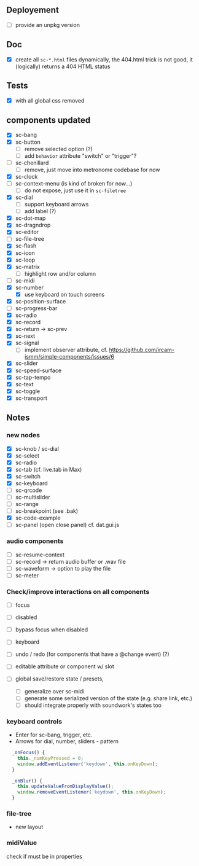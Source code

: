 ## Deployement

- [ ] provide an unpkg version

## Doc

- [x] create all `sc-*.html` files dynamically, the 404.html trick is not good, it (logically) returns a 404 HTML status      

## Tests

- [x] with all global css removed

## components updated

- [x] sc-bang
- [x] sc-button
  + [ ] remove selected option (?)
  + [ ] add `behavior` attribute "switch" or "trigger"?
- [ ] sc-chenillard
  + [ ] remove, just move into metronome codebase for now
- [x] sc-clock
- [ ] sc-context-menu (is kind of broken for now...)
  + [ ] do not expose, just use it in `sc-filetree`
- [x] sc-dial
  + [ ] support keyboard arrows
  + [ ] add label (?)
- [x] sc-dot-map
- [x] sc-dragndrop
- [x] sc-editor
- [ ] sc-file-tree
- [x] sc-flash
- [x] sc-icon
- [x] sc-loop
- [x] sc-matrix
  + [ ] highlight row and/or column
- [ ] sc-midi
- [x] sc-number
  + [x] use keyboard on touch screens
- [x] sc-position-surface
- [ ] sc-progress-bar
- [x] sc-radio
- [x] sc-record
- [x] sc-return -> sc-prev
- [x] sc-next
- [x] sc-signal
  + [ ] implement observer attribute, cf. https://github.com/ircam-ismm/simple-components/issues/6
- [x] sc-slider 
- [x] sc-speed-surface
- [x] sc-tap-tempo
- [x] sc-text
- [x] sc-toggle
- [x] sc-transport

## Notes

### new nodes

- [x] sc-knob / sc-dial
- [x] sc-select
- [x] sc-radio
- [x] sc-tab (cf. live.tab in Max)
- [x] sc-switch
- [x] sc-keyboard
- [ ] sc-qrcode
- [ ] sc-multislider
- [ ] sc-range
- [ ] sc-breakpoint (see .bak)
- [x] sc-code-example
- [ ] sc-panel (open close panel) cf. dat.gui.js

### audio components

- [ ] sc-resume-context
- [ ] sc-record -> return audio buffer or .wav file
- [ ] sc-waveform -> option to play the file
- [ ] sc-meter

### Check/improve interactions on all components

- [ ] focus
- [ ] disabled
- [ ] bypass focus when disabled
- [ ] keyboard
- [ ] undo / redo (for components that have a @change event) (?)
- [ ] editable attribute or component w/ slot

- [ ] global save/restore state / presets, 
  + [ ] generalize over sc-midi
  + [ ] generate some serialized version of the state (e.g. share link, etc.)
  + [ ] should integrate properly with soundwork's states too

### keyboard controls

- Enter for sc-bang, trigger, etc.
- Arrows for dial, number, sliders - pattern

```js
  _onFocus() {
    this._numKeyPressed = 0;
    window.addEventListener('keydown', this.onKeyDown);
  }

  _onBlur() {
    this.updateValueFromDisplayValue();
    window.removeEventListener('keydown', this.onKeyDown);
  }
```

### file-tree

- new layout

### midiValue

check if must be in properties

